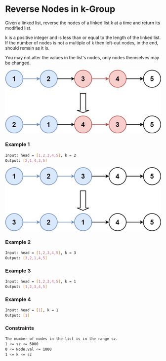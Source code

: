 # Reverse Nodes in k-Group

Given a linked list, reverse the nodes of a linked list k at a time and return its modified list.

k is a positive integer and is less than or equal to the length of the linked list. If the number of nodes is not a multiple of k then left-out nodes, in the end, should remain as it is.

You may not alter the values in the list's nodes, only nodes themselves may be changed.

[![reverse_ex1](reverse_ex1.jpg)]()
### Example 1
```sh
Input: head = [1,2,3,4,5], k = 2
Output: [2,1,4,3,5]
```

[![reverse_ex1](reverse_ex2.jpg)]()
### Example 2
```sh
Input: head = [1,2,3,4,5], k = 3
Output: [3,2,1,4,5]
```

### Example 3
```sh
Input: head = [1,2,3,4,5], k = 1
Output: [1,2,3,4,5]
```

### Example 4
```sh
Input: head = [1], k = 1
Output: [1]
```


### Constraints
```sh
The number of nodes in the list is in the range sz.
1 <= sz <= 5000
0 <= Node.val <= 1000
1 <= k <= sz
```

